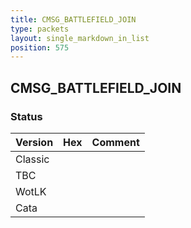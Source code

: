 ```yaml
---
title: CMSG_BATTLEFIELD_JOIN
type: packets
layout: single_markdown_in_list
position: 575
---
```


## CMSG_BATTLEFIELD_JOIN

### Status

Version | Hex | Comment
---------- | ---------- | ---------- 
Classic |  |  
TBC |  |  
WotLK |  |  
Cata |  |  
